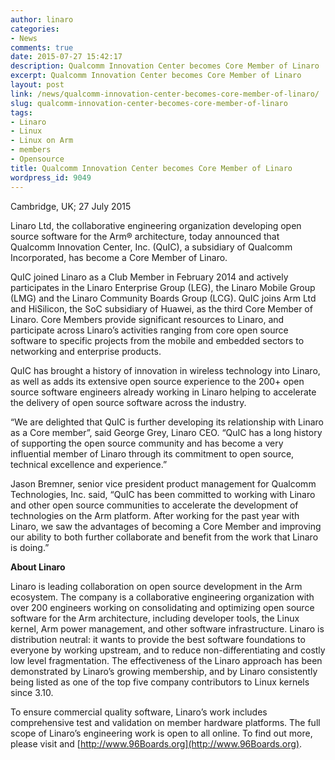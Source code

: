 ```yaml
---
author: linaro
categories:
- News
comments: true
date: 2015-07-27 15:42:17
description: Qualcomm Innovation Center becomes Core Member of Linaro
excerpt: Qualcomm Innovation Center becomes Core Member of Linaro
layout: post
link: /news/qualcomm-innovation-center-becomes-core-member-of-linaro/
slug: qualcomm-innovation-center-becomes-core-member-of-linaro
tags:
- Linaro
- Linux
- Linux on Arm
- members
- Opensource
title: Qualcomm Innovation Center becomes Core Member of Linaro
wordpress_id: 9049
---
```


Cambridge, UK; 27 July 2015

Linaro Ltd, the collaborative engineering organization developing open source software for the Arm® architecture, today announced that Qualcomm Innovation Center, Inc. (QuIC), a subsidiary of Qualcomm Incorporated, has become a Core Member of Linaro.

QuIC joined Linaro as a Club Member in February 2014 and actively participates in the Linaro Enterprise Group (LEG), the Linaro Mobile Group (LMG) and the Linaro Community Boards Group (LCG). QuIC joins Arm Ltd and HiSilicon, the SoC subsidiary of Huawei, as the third Core Member of Linaro. Core Members provide significant resources to Linaro, and participate across Linaro’s activities ranging from core open source software to specific projects from the mobile and embedded sectors to networking and enterprise products.

QuIC has brought a history of innovation in wireless technology into Linaro, as well as adds its extensive open source experience to the 200+ open source software engineers already working in Linaro helping to accelerate the delivery of open source software across the industry.

“We are delighted that QuIC is further developing its relationship with Linaro as a Core member”, said George Grey, Linaro CEO. “QuIC has a long history of supporting the open source community and has become a very influential member of Linaro through its commitment to open source, technical excellence and experience.”

Jason Bremner, senior vice president product management for Qualcomm Technologies, Inc. said, “QuIC has been committed to working with Linaro and other open source communities to accelerate the development of technologies on the Arm platform. After working for the past year with Linaro, we saw the advantages of becoming a Core Member and improving our ability to both further collaborate and benefit from the work that Linaro is doing.”

**About Linaro**

Linaro is leading collaboration on open source development in the Arm ecosystem. The company is a collaborative engineering organization with over 200 engineers working on consolidating and optimizing open source software for the Arm architecture, including developer tools, the Linux kernel, Arm power management, and other software infrastructure. Linaro is distribution neutral: it wants to provide the best software foundations to everyone by working upstream, and to reduce non-differentiating and costly low level fragmentation. The effectiveness of the Linaro approach has been demonstrated by Linaro’s growing membership, and by Linaro consistently being listed as one of the top five company contributors to Linux kernels since 3.10.

To ensure commercial quality software, Linaro’s work includes comprehensive test and validation on member hardware platforms. The full scope of Linaro’s engineering work is open to all online. To find out more, please visit []() and [http://www.96Boards.org](http://www.96Boards.org).